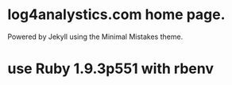 # log4analystics.com home page.
Powered by Jekyll using the Minimal Mistakes theme.
# use Ruby 1.9.3p551 with rbenv
